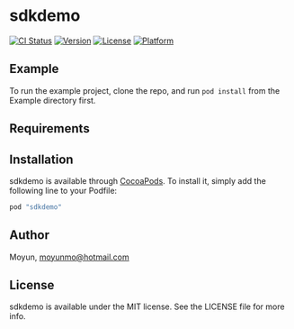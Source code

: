 # sdkdemo

[![CI Status](http://img.shields.io/travis/Moyun/sdkdemo.svg?style=flat)](https://travis-ci.org/Moyun/sdkdemo)
[![Version](https://img.shields.io/cocoapods/v/sdkdemo.svg?style=flat)](http://cocoapods.org/pods/sdkdemo)
[![License](https://img.shields.io/cocoapods/l/sdkdemo.svg?style=flat)](http://cocoapods.org/pods/sdkdemo)
[![Platform](https://img.shields.io/cocoapods/p/sdkdemo.svg?style=flat)](http://cocoapods.org/pods/sdkdemo)

## Example

To run the example project, clone the repo, and run `pod install` from the Example directory first.

## Requirements

## Installation

sdkdemo is available through [CocoaPods](http://cocoapods.org). To install
it, simply add the following line to your Podfile:

```ruby
pod "sdkdemo"
```

## Author

Moyun, moyunmo@hotmail.com

## License

sdkdemo is available under the MIT license. See the LICENSE file for more info.
